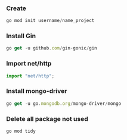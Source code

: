 ### Create

```js
go mod init username/name_project
```

### Install Gin

```js
go get -u github.com/gin-gonic/gin
```

### Import net/http

```js
import "net/http";
```

### Install mongo-driver

```js
go get -u go.mongodb.org/mongo-driver/mongo
```

### Delete all package not used

```js
go mod tidy
```
